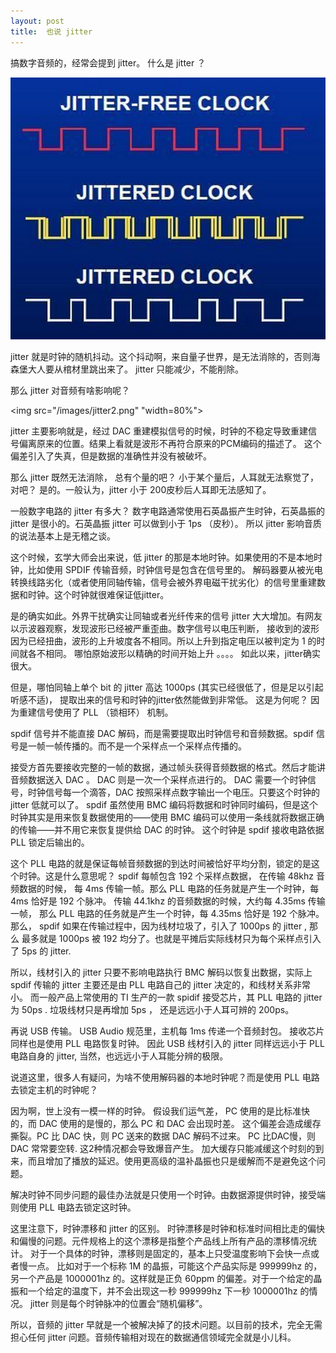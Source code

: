 ```yaml
---
layout: post
title:  也说 jitter
---
```


搞数字音频的，经常会提到 jitter。 什么是 jitter ？

<img src="/images/jitter1.png" >

jitter 就是时钟的随机抖动。这个抖动啊，来自量子世界，是无法消除的，否则海森堡大人要从棺材里跳出来了。
jitter 只能减少，不能削除。

那么 jitter 对音频有啥影响呢？

<img src="/images/jitter2.png" "width=80%">

jitter 主要影响就是，经过 DAC 重建模拟信号的时候，时钟的不稳定导致重建信号偏离原来的位置。结果上看就是波形不再符合原来的PCM编码的描述了。
这个偏差引入了失真，但是数据的准确性并没有被破坏。

那么 jitter 既然无法消除， 总有个量的吧？ 小于某个量后，人耳就无法察觉了，对吧？ 
是的。一般认为，jitter 小于 200皮秒后人耳即无法感知了。

一般数字电路的 jitter 有多大？ 数字电路通常使用石英晶振产生时钟，石英晶振的 jitter 是很小的。石英晶振 jitter 可以做到小于 1ps （皮秒）。
所以 jitter 影响音质的说法基本上是无稽之谈。

这个时候，玄学大师会出来说，低 jitter 的那是本地时钟。如果使用的不是本地时钟，比如使用 SPDIF 传输音频，时钟信号是包含在信号里的。
解码器要从被光电转换线路劣化（或者使用同轴传输，信号会被外界电磁干扰劣化）的信号里重建数据和时钟。这个时钟就很难保证低jitter。

是的确实如此。外界干扰确实让同轴或者光纤传来的信号 jitter 大大增加。有网友以示波器观察，发现波形已经被严重歪曲。数字信号以电压判断， 接收到的波形因为已经扭曲，波形的上升坡度各不相同。所以上升到指定电压以被判定为 1 的时间就各不相同。 哪怕原始波形以精确的时间开始上升 。。。。
如此以来，jitter确实很大。

但是，哪怕同轴上单个 bit 的 jitter 高达 1000ps (其实已经很低了，但是足以引起听感不适)， 提取出来的信号和时钟的jitter依然能做到非常低。
这是为何呢？ 因为重建信号使用了 PLL （锁相环） 机制。

spdif 信号并不能直接 DAC 解码，而是需要提取出时钟信号和音频数据。spdif 信号是一帧一帧传播的。而不是一个采样点一个采样点传播的。

接受方首先要接收完整的一帧的数据，通过帧头获得音频数据的格式。然后才能讲音频数据送入 DAC 。 DAC 则是一次一个采样点进行的。
DAC 需要一个时钟信号，时钟信号每一个滴答，DAC 按照采样点数字输出一个电压。只要这个时钟的 jitter 低就可以了。
spdif 虽然使用 BMC 编码将数据和时钟同时编码，但是这个时钟其实是用来恢复数据使用的——使用 BMC 编码可以使用一条线就将数据正确的传输——并不用它来恢复提供给 DAC 的时钟。
这个时钟是 spdif 接收电路依据 PLL 锁定后输出的。

这个 PLL 电路的就是保证每帧音频数据的到达时间被恰好平均分割，锁定的是这个时钟。这是什么意思呢？ 
spdif 每帧包含 192 个采样点数据， 在传输 48khz 音频数据的时候， 每 4ms 传输一帧。那么 PLL 电路的任务就是产生一个时钟，每 4ms 恰好是 192 个脉冲。
传输 44.1khz 的音频数据的时候，大约每 4.35ms 传输一帧， 那么 PLL 电路的任务就是产生一个时钟，每 4.35ms 恰好是 192 个脉冲。
那么， spdif 如果在传输过程中，因为线材垃圾了，引入了 1000ps 的 jitter , 那么 最多就是 1000ps 被 192 均分了。也就是平摊后实际线材只为每个采样点引入了 5ps 的 jitter.

所以，线材引入的 jitter 只要不影响电路执行 BMC 解码以恢复出数据，实际上 spdif 传输的 jitter 主要还是由 PLL 电路自己的 jitter 决定的，和线材关系非常小。
而一般产品上常使用的 TI 生产的一款 spidif 接受芯片，其 PLL 电路的 jitter 为 50ps . 垃圾线材只是再增加 5ps ， 还是远远小于人耳可辨的 200ps。

再说 USB 传输。
USB Audio 规范里，主机每 1ms 传递一个音频封包。
接收芯片同样也是使用 PLL 电路恢复时钟。
因此 USB 线材引入的 jitter 同样远远小于 PLL 电路自身的 jitter, 当然，也远远小于人耳能分辨的极限。

说道这里，很多人有疑问，为啥不使用解码器的本地时钟呢？而是使用 PLL 电路去锁定主机的时钟呢？

因为啊，世上没有一模一样的时钟。
假设我们运气差， PC 使用的是比标准快 的，而 DAC 使用的是慢的，那么 PC 和 DAC 会出现时差。
这个偏差会造成缓存撕裂。PC 比 DAC 快，则 PC 送来的数据 DAC 解码不过来。 PC 比DAC慢，则 DAC 常常要空转. 这2种情况都会导致爆音产生。
加大缓存只能减缓这个时刻的到来，而且增加了播放的延迟。使用更高级的温补晶振也只是缓解而不是避免这个问题。

解决时钟不同步问题的最佳办法就是只使用一个时钟。由数据源提供时钟，接受端则使用 PLL 电路去锁定这时钟。

这里注意下，时钟漂移和 jitter 的区别。 时钟漂移是时钟和标准时间相比走的偏快和偏慢的问题。元件规格上的这个漂移是指整个产品线上所有产品的漂移情况统计。
对于一个具体的时钟，漂移则是固定的，基本上只受温度影响下会快一点或者慢一点。
比如对于一个标称 1M 的晶振，可能这个产品实际是 999999hz 的，另一个产品是 1000001hz 的。这样就是正负 60ppm 的偏差。对于一个给定的晶振和一个给定的温度下，并不会出现这一秒 999999hz 下一秒 1000001hz 的情况。
jitter 则是每个时钟脉冲的位置会“随机偏移”。

所以，音频的 jitter 早就是一个被解决掉了的技术问题。以目前的技术，完全无需担心任何 jitter 问题。音频传输相对现在的数据通信领域完全就是小儿科。
